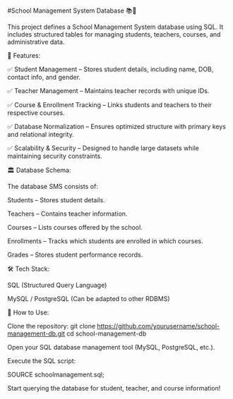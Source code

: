 #School Management System Database 📚🏫

This project defines a School Management System database using SQL. It includes structured tables for managing students, teachers, courses, and administrative data.

📌 Features:

✅ Student Management – Stores student details, including name, DOB, contact info, and gender.

✅ Teacher Management – Maintains teacher records with unique IDs.

✅ Course & Enrollment Tracking – Links students and teachers to their respective courses.

✅ Database Normalization – Ensures optimized structure with primary keys and relational integrity.

✅ Scalability & Security – Designed to handle large datasets while maintaining security constraints.

🏛 Database Schema:

The database SMS consists of:

Students – Stores student details.

Teachers – Contains teacher information.

Courses – Lists courses offered by the school.

Enrollments – Tracks which students are enrolled in which courses.

Grades – Stores student performance records.


🛠️ Tech Stack:

SQL (Structured Query Language)

MySQL / PostgreSQL (Can be adapted to other RDBMS)


🚀 How to Use:

Clone the repository:
git clone https://github.com/yourusername/school-management-db.git
cd school-management-db

Open your SQL database management tool (MySQL, PostgreSQL, etc.).

Execute the SQL script:

SOURCE schoolmanagement.sql;


Start querying the database for student, teacher, and course information!

